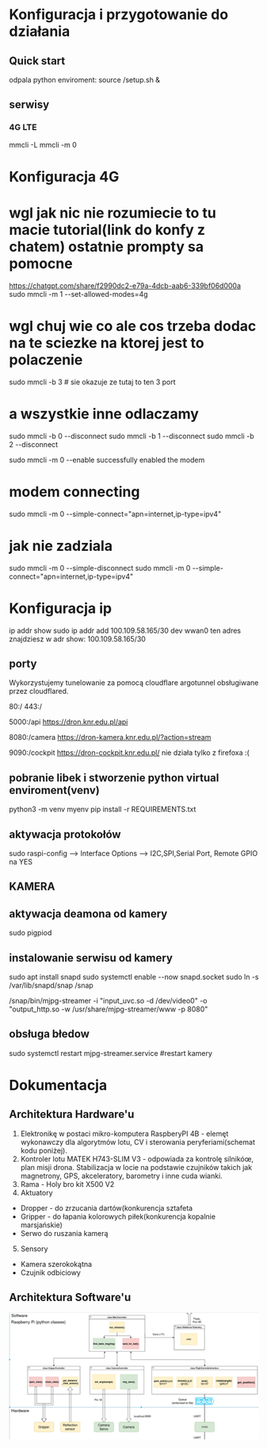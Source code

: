 # Konfiguracja i przygotowanie do działania

## Quick start
odpala python enviroment:
source /setup.sh &

## serwisy

### 4G LTE

mmcli -L
mmcli -m 0
# Konfiguracja 4G
# wgl jak nic nie rozumiecie to tu macie tutorial(link do konfy z chatem) ostatnie prompty sa pomocne 
https://chatgpt.com/share/f2990dc2-e79a-4dcb-aab6-339bf06d000a
sudo mmcli -m 1 --set-allowed-modes=4g 

# wgl chuj wie co ale cos trzeba dodac na te sciezke na ktorej jest to polaczenie 
sudo mmcli -b 3 # sie okazuje ze tutaj to ten 3 port
# a wszystkie inne odlaczamy
sudo mmcli -b 0 --disconnect
sudo mmcli -b 1 --disconnect
sudo mmcli -b 2 --disconnect

sudo mmcli -m 0 --enable
successfully enabled the modem
# modem connecting
sudo mmcli -m 0 --simple-connect="apn=internet,ip-type=ipv4"
# jak nie zadziala 
sudo mmcli -m 0 --simple-disconnect
sudo mmcli -m 0 --simple-connect="apn=internet,ip-type=ipv4"
# Konfiguracja ip
ip addr show
sudo ip addr add 100.109.58.165/30 dev wwan0  ten adres znajdziesz w adr show: 100.109.58.165/30


## porty

Wykorzystujemy tunelowanie za pomocą cloudflare argotunnel obsługiwane przez cloudflared.

80:/
443:/

5000:/api
https://dron.knr.edu.pl/api

8080:/camera
https://dron-kamera.knr.edu.pl/?action=stream

9090:/cockpit
https://dron-cockpit.knr.edu.pl/
nie działa tylko z firefoxa :(

## pobranie libek i stworzenie python virtual enviroment(venv)
python3 -m venv myenv
pip install -r REQUIREMENTS.txt
## aktywacja protokołów
sudo raspi-config --> Interface Options --> I2C,SPI,Serial Port, Remote GPIO na YES

## KAMERA
## aktywacja deamona od kamery
sudo pigpiod
## instalowanie serwisu od kamery
sudo apt install snapd
sudo systemctl enable --now snapd.socket
sudo ln -s /var/lib/snapd/snap /snap

/snap/bin/mjpg-streamer -i "input_uvc.so -d /dev/video0" -o "output_http.so -w /usr/share/mjpg-streamer/www -p 8080"
## obsługa błedow
sudo systemctl restart mjpg-streamer.service    #restart kamery
# Dokumentacja
## Architektura Hardware'u
1. Elektronikę w postaci mikro-komputera RaspberyPI 4B - elemęt wykonawczy dla algorytmów lotu, CV i sterowania peryferiami(schemat kodu poniżej).
2. Kontroler lotu MATEK H743-SLIM V3 - odpowiada za kontrolę silnikóœ, plan misji drona. Stabilizacja w locie na podstawie czujników takich jak magnetrony, GPS, akceleratory, barometry i inne cuda wianki.
3. Rama - Holy bro kit X500 V2
4. Aktuatory
  - Dropper - do zrzucania dartów(konkurencja sztafeta
  - Gripper - do łapania kolorowych piłek(konkurencja kopalnie marsjańskie)
  - Serwo do ruszania kamerą
5. Sensory
  - Kamera szerokokątna
  - Czujnik odbiciowy


## Architektura Software'u
![Architecture](https://github.com/FiedorPw/KNR-drone/blob/main/schemat%20architektury%20drona.png)
